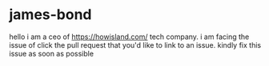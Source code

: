 # james-bond
hello i am a ceo of https://howisland.com/ tech company. i am facing the issue of click the pull request that you'd like to link to an issue.  kindly fix this issue as soon as possible
